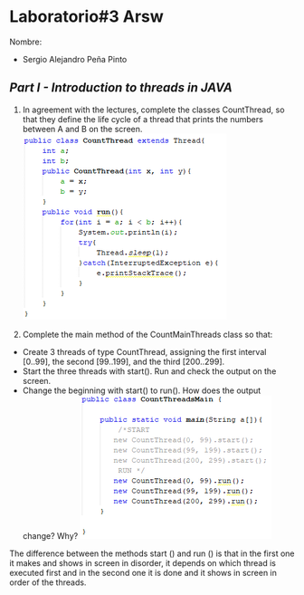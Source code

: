 # Laboratorio#3 Arsw

Nombre: 
* Sergio Alejandro Peña Pinto

## *Part I - Introduction to threads in JAVA*

1. In agreement with the lectures, complete the classes CountThread, so that they define the life cycle of a thread that prints the numbers between A and B on the screen.
![](Imagenes/1.PNG)

2. Complete the main method of the CountMainThreads class so that:
  * Create 3 threads of type CountThread, assigning the first interval [0..99], the second [99..199], and the third [200..299]. 
  * Start the three threads with start(). Run and check the output on the screen. 
  * Change the beginning with start() to run(). How does the output change? Why?
![](Imagenes/2.PNG)

The difference between the methods start () and run () is that in the first one it makes and shows in screen in disorder, it depends on which thread is executed first and in the second one it is done and it shows in screen in order of the threads.
